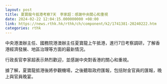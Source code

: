 ```yaml
---
layout: post
title: 夏寶龍今抵港考察7天　李家超：感謝中央關心和重視
date: 2024-02-22 12:04:15.000000000 +08:00
link: https://news.rthk.hk/rthk/ch/component/k2/1741381-20240222.htm
categories: rthk
---
```


中央港澳辦主任、國務院港澳辦主任夏寶龍上午抵港，進行7日考察調研，了解香港經濟發展、地區治理等方面的最新情況。

行政長官李家超表示熱烈歡迎，並感謝中央對香港的關心和重視。

據了解，夏寶龍抵港後將參觀機場，之後聽取政府匯報，包括財金官員的匯報，晚上與官員晚宴。
